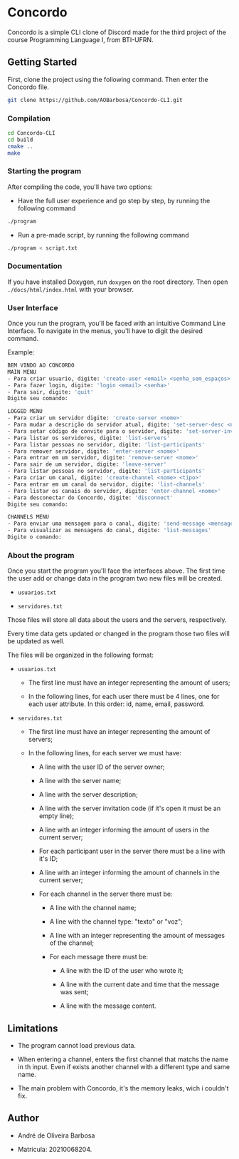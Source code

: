 # Concordo

Concordo is a simple CLI clone of Discord made for the third project of the course Programming Language I, from BTI-UFRN.

## Getting Started

First, clone the project using the following command. Then enter the Concordo file.

```bash
git clone https://github.com/AOBarbosa/Concordo-CLI.git
```

### Compilation

```bash
cd Concordo-CLI
cd build
cmake ..
make
```

### Starting the program

After compiling the code, you'll have two options:

- Have the full user experience and go step by step, by running the following command

```bash
./program
```

- Run a pre-made script, by running the following command

```bash
./program < script.txt
```

### Documentation

If you have installed Doxygen, run `doxygen` on the root directory. Then open `./docs/html/index.html` with your browser.

### User Interface

Once you run the program, you'll be faced with an intuitive Command Line Interface. To navigate in the menus, you'll have to digit the desired command.

Example:

```bash
BEM VINDO AO CONCORDO
MAIN MENU
- Para criar usuario, digite: 'create-user <email> <senha_sem_espaços> <nome com espaços>'
- Para fazer login, digite: 'login <email> <senha>'
- Para sair, digite: 'quit'
Digite seu comando:

LOGGED MENU
- Para criar um servidor digite: 'create-server <nome>'
- Para mudar a descrição do servidor atual, digite: 'set-server-desc <nome> <descrição>'
- Para setar código de convite para o servidor, digite: 'set-server-invite-code <nome> <codigo>'
- Para listar os servidores, digite: 'list-servers'
- Para listar pessoas no servidor, digite: 'list-participants'
- Para remover servidor, digite: 'enter-server <nome>'
- Para entrar em um servidor, digite: 'remove-server <nome>'
- Para sair de um servidor, digite: 'leave-server'
- Para listar pessoas no servidor, digite: 'list-participants'
- Para criar um canal, digite: 'create-channel <nome> <tipo>'
- Para entrar em um canal do servidor, digite: 'list-channels'
- Para listar os canais do servidor, digite: 'enter-channel <nome>'
- Para desconectar do Concordo, digite: 'disconnect'
Digite seu comando: 

CHANNELS MENU
- Para enviar uma mensagem para o canal, digite: 'send-message <mensagem>'
- Para visualizar as mensagens do canal, digite: 'list-messages'
Digite o comando:
```

### About the program

Once you start the program you'll face the interfaces above. The first time the user add or change data in the program two new files will be created.

- `usuarios.txt`

- `servidores.txt`

Those files will store all data about the users and the servers, respectively.

Every time data gets updated or changed in the program those two files will be updated as well.

The files will be organized in the following format:

- `usuarios.txt`

  - The first line must have an integer representing the amount of users;

  - In the following lines, for each user there must be 4 lines, one for each user attribute. In this order: id, name, email, password.

- `servidores.txt`

  - The first line must have an integer representing the amount of servers;

  -  In the following lines, for each server we must have:

      - A line with the user ID of the server owner;

      -  A line with the server name;

      - A line with the server description;

      - A line with the server invitation code (if it's open it must be an empty line);

      - A line with an integer informing the amount of users in the current server;

      - For each participant user in the server there must be a line with it's ID;

      - A line with an integer informing the amount of channels in the current server;

      - For each channel in the server there must be:

          - A line with the channel name;

          - A line with the channel type: "texto" or "voz";

          - A line with an integer representing the amount of messages of the channel;

          - For each message there must be:

              - A line with the ID of the user who wrote it;

              - A line with the current date and time that the message was sent;

              - A line with the message content.

## Limitations

- The program cannot load previous data.

- When entering a channel, enters the first channel that matchs the name in th input. Even if exists another channel with a different type and same name.

- The main problem with Concordo, it's the memory leaks, wich i couldn't fix.

## Author

- André de Oliveira Barbosa

- Matricula: 20210068204.
